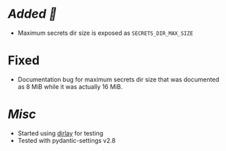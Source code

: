 # ***Added 🌿***

- Maximum secrets dir size is exposed as `SECRETS_DIR_MAX_SIZE`

# Fixed

- Documentation bug for maximum secrets dir size that was documented as 8 MiB while it was actually 16 MiB.

# ***Misc***

- Started using [dirlay](https://github.com/makukha/dirlay) for testing
- Tested with pydantic-settings v2.8
